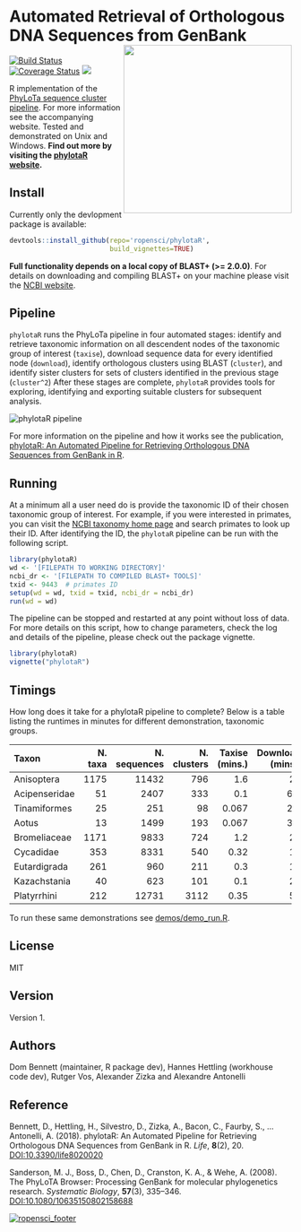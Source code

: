 # Automated Retrieval of Orthologous DNA Sequences from GenBank <img src="https://raw.githubusercontent.com/ropensci/phylotaR/master/logo.png" height="300" align="right"/>
[![Build Status](https://travis-ci.org/ropensci/phylotaR.svg?branch=master)](https://travis-ci.org/ropensci/phylotaR) [![Coverage Status](https://coveralls.io/repos/github/ropensci/phylotaR/badge.svg?branch=master)](https://coveralls.io/github/ropensci/phylotaR?branch=master) [![](https://badges.ropensci.org/187_status.svg)](https://github.com/ropensci/onboarding/issues/187)

R implementation of the [PhyLoTa sequence cluster pipeline](http://phylota.net/). For more information see the accompanying website. Tested and demonstrated on Unix and Windows. **Find out more by visiting the [phylotaR website](https://ropensci.github.io/phylotaR/).**

## Install
Currently only the devlopment package is available:

```r
devtools::install_github(repo='ropensci/phylotaR',
                         build_vignettes=TRUE)
```

**Full functionality depends on a local copy of BLAST+ (>= 2.0.0)**. For details on downloading and compiling BLAST+ on your machine please visit the [NCBI website](https://www.ncbi.nlm.nih.gov/books/NBK279690/).

## Pipeline

`phylotaR` runs the PhyLoTa pipeline in four automated stages: identify and retrieve taxonomic information on all descendent nodes of the taxonomic group of interest (`taxise`), download sequence data for every identified node (`download`), identify orthologous clusters using BLAST (`cluster`), and identify sister clusters for sets of clusters identified in the previous stage (`cluster^2`) After these stages are complete, `phylotaR` provides tools for exploring, identifying and exporting suitable clusters for subsequent analysis.

![phylotaR pipeline](https://raw.githubusercontent.com/ropensci/phylotaR/master/other/stages.png)

For more information on the pipeline and how it works see the publication, [phylotaR: An Automated Pipeline for Retrieving Orthologous DNA Sequences from GenBank in R](https://doi.org/10.3390/life8020020).

## Running

At a minimum all a user need do is provide the taxonomic ID of their chosen taxonomic group of interest. For example, if you were interested in primates, you can visit the [NCBI taxonomy home page](https://www.ncbi.nlm.nih.gov/Taxonomy/taxonomyhome.html/) and search primates to look up their ID. After identifying the ID, the `phylotaR` pipeline can be run with the following script.

```r
library(phylotaR)
wd <- '[FILEPATH TO WORKING DIRECTORY]'
ncbi_dr <- '[FILEPATH TO COMPILED BLAST+ TOOLS]'
txid <- 9443  # primates ID
setup(wd = wd, txid = txid, ncbi_dr = ncbi_dr)
run(wd = wd)
```

The pipeline can be stopped and restarted at any point without loss of data. For more details on this script, how to change parameters, check the log and details of the pipeline, please check out the package vignette.

```r
library(phylotaR)
vignette("phylotaR")
```

## Timings

How long does it take for a phylotaR pipeline to complete? Below is a table listing the runtimes in minutes for different demonstration, taxonomic groups. 

Taxon|N. taxa|N. sequences|N. clusters|Taxise (mins.)|Download (mins.)|Cluster (mins.)|Cluster2 (mins.)|Total (mins.)|
|:--|--:|--:|--:|--:|--:|--:|--:|--:|
Anisoptera|1175|11432|796|1.6|23|48|0.017|72|
Acipenseridae|51|2407|333|0.1|6.9|6.4|0.017|13|
Tinamiformes|25|251|98|0.067|2.4|0.18|0.017|2.7|
Aotus|13|1499|193|0.067|3.2|0.6|0|3.9|
Bromeliaceae|1171|9833|724|1.2|28|37|0.033|66|
Cycadidae|353|8331|540|0.32|19|18|0.033|37|
Eutardigrada|261|960|211|0.3|11|1.8|0.05|14|
Kazachstania|40|623|101|0.1|20|3|0.05|23|
Platyrrhini|212|12731|3112|0.35|51|6.9|1.2|60|

To run these same demonstrations see [demos/demo_run.R](https://github.com/ropensci/phylotaR/blob/master/demos/demo_run.R).

## License

MIT

## Version

Version 1.

## Authors

Dom Bennett (maintainer, R package dev), Hannes Hettling (workhouse code dev), Rutger Vos, Alexander Zizka and Alexandre Antonelli

## Reference

Bennett, D., Hettling, H., Silvestro, D., Zizka, A., Bacon, C., Faurby, S., … Antonelli, A. (2018). phylotaR: An Automated Pipeline for Retrieving Orthologous DNA Sequences from GenBank in R. *Life*, **8**(2), 20. [DOI:10.3390/life8020020](https://doi.org/10.3390/life8020020)

Sanderson, M. J., Boss, D., Chen, D., Cranston, K. A., & Wehe, A. (2008). The PhyLoTA Browser: Processing GenBank for molecular phylogenetics research. *Systematic Biology*, **57**(3), 335–346. [DOI:10.1080/10635150802158688](https://doi.org/10.1080/10635150802158688)

[![ropensci_footer](https://ropensci.org/public_images/ropensci_footer.png)](https://ropensci.org)

